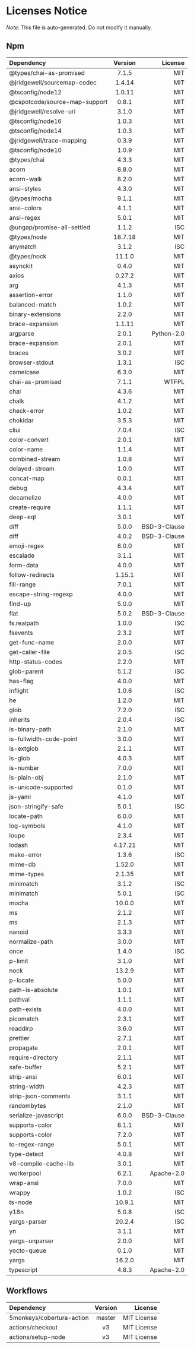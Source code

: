 # Licenses Notice
*Note*: This file is auto-generated. Do not modify it manually.
## Npm
| Dependency | Version | License |
|:-----------|:-------:|--------:|
|@types/chai-as-promised|7.1.5|MIT
|@jridgewell/sourcemap-codec|1.4.14|MIT|
|@tsconfig/node12|1.0.11|MIT|
|@cspotcode/source-map-support|0.8.1|MIT|
|@jridgewell/resolve-uri|3.1.0|MIT|
|@tsconfig/node16|1.0.3|MIT|
|@tsconfig/node14|1.0.3|MIT|
|@jridgewell/trace-mapping|0.3.9|MIT|
|@tsconfig/node10|1.0.9|MIT|
|@types/chai|4.3.3|MIT|
|acorn|8.8.0|MIT|
|acorn-walk|8.2.0|MIT|
|ansi-styles|4.3.0|MIT|
|@types/mocha|9.1.1|MIT|
|ansi-colors|4.1.1|MIT|
|ansi-regex|5.0.1|MIT|
|@ungap/promise-all-settled|1.1.2|ISC|
|@types/node|18.7.18|MIT|
|anymatch|3.1.2|ISC|
|@types/nock|11.1.0|MIT|
|asynckit|0.4.0|MIT|
|axios|0.27.2|MIT|
|arg|4.1.3|MIT|
|assertion-error|1.1.0|MIT|
|balanced-match|1.0.2|MIT|
|binary-extensions|2.2.0|MIT|
|brace-expansion|1.1.11|MIT|
|argparse|2.0.1|Python-2.0|
|brace-expansion|2.0.1|MIT|
|braces|3.0.2|MIT|
|browser-stdout|1.3.1|ISC|
|camelcase|6.3.0|MIT|
|chai-as-promised|7.1.1|WTFPL|
|chai|4.3.6|MIT|
|chalk|4.1.2|MIT|
|check-error|1.0.2|MIT|
|chokidar|3.5.3|MIT|
|cliui|7.0.4|ISC|
|color-convert|2.0.1|MIT|
|color-name|1.1.4|MIT|
|combined-stream|1.0.8|MIT|
|delayed-stream|1.0.0|MIT|
|concat-map|0.0.1|MIT|
|debug|4.3.4|MIT|
|decamelize|4.0.0|MIT|
|create-require|1.1.1|MIT|
|deep-eql|3.0.1|MIT|
|diff|5.0.0|BSD-3-Clause|
|diff|4.0.2|BSD-3-Clause|
|emoji-regex|8.0.0|MIT|
|escalade|3.1.1|MIT|
|form-data|4.0.0|MIT|
|follow-redirects|1.15.1|MIT|
|fill-range|7.0.1|MIT|
|escape-string-regexp|4.0.0|MIT|
|find-up|5.0.0|MIT|
|flat|5.0.2|BSD-3-Clause|
|fs.realpath|1.0.0|ISC|
|fsevents|2.3.2|MIT|
|get-func-name|2.0.0|MIT|
|get-caller-file|2.0.5|ISC|
|http-status-codes|2.2.0|MIT|
|glob-parent|5.1.2|ISC|
|has-flag|4.0.0|MIT|
|inflight|1.0.6|ISC|
|he|1.2.0|MIT|
|glob|7.2.0|ISC|
|inherits|2.0.4|ISC|
|is-binary-path|2.1.0|MIT|
|is-fullwidth-code-point|3.0.0|MIT|
|is-extglob|2.1.1|MIT|
|is-glob|4.0.3|MIT|
|is-number|7.0.0|MIT|
|is-plain-obj|2.1.0|MIT|
|is-unicode-supported|0.1.0|MIT|
|js-yaml|4.1.0|MIT|
|json-stringify-safe|5.0.1|ISC|
|locate-path|6.0.0|MIT|
|log-symbols|4.1.0|MIT|
|loupe|2.3.4|MIT|
|lodash|4.17.21|MIT|
|make-error|1.3.6|ISC|
|mime-db|1.52.0|MIT|
|mime-types|2.1.35|MIT|
|minimatch|3.1.2|ISC|
|minimatch|5.0.1|ISC|
|mocha|10.0.0|MIT|
|ms|2.1.2|MIT|
|ms|2.1.3|MIT|
|nanoid|3.3.3|MIT|
|normalize-path|3.0.0|MIT|
|once|1.4.0|ISC|
|p-limit|3.1.0|MIT|
|nock|13.2.9|MIT|
|p-locate|5.0.0|MIT|
|path-is-absolute|1.0.1|MIT|
|pathval|1.1.1|MIT|
|path-exists|4.0.0|MIT|
|picomatch|2.3.1|MIT|
|readdirp|3.6.0|MIT|
|prettier|2.7.1|MIT|
|propagate|2.0.1|MIT|
|require-directory|2.1.1|MIT|
|safe-buffer|5.2.1|MIT|
|strip-ansi|6.0.1|MIT|
|string-width|4.2.3|MIT|
|strip-json-comments|3.1.1|MIT|
|randombytes|2.1.0|MIT|
|serialize-javascript|6.0.0|BSD-3-Clause|
|supports-color|8.1.1|MIT|
|supports-color|7.2.0|MIT|
|to-regex-range|5.0.1|MIT|
|type-detect|4.0.8|MIT|
|v8-compile-cache-lib|3.0.1|MIT|
|workerpool|6.2.1|Apache-2.0|
|wrap-ansi|7.0.0|MIT|
|wrappy|1.0.2|ISC|
|ts-node|10.9.1|MIT|
|y18n|5.0.8|ISC|
|yargs-parser|20.2.4|ISC|
|yn|3.1.1|MIT|
|yargs-unparser|2.0.0|MIT|
|yocto-queue|0.1.0|MIT|
|yargs|16.2.0|MIT|
|typescript|4.8.3|Apache-2.0|
## Workflows
| Dependency | Version | License |
|:-----------|:-------:|--------:|
|5monkeys/cobertura-action|master|MIT License|
|actions/checkout|v3|MIT License|
|actions/setup-node|v3|MIT License|
